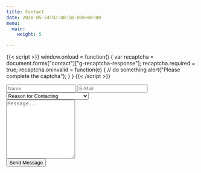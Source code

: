 ```yaml
---
title: Contact
date: 2020-05-24T02:48:58.000+00:00
menu:
  main:
    weight: 5

---
```

{{< script >}}
  window.onload = function() {
  var recaptcha = document.forms["contact"]["g-recaptcha-response"];
  recaptcha.required = true;
  recaptcha.oninvalid = function(e) {
    // do something
    alert("Please complete the captcha");
  }
}
{{< /script >}}
<link rel="stylesheet" href="https://themes.gohugo.io//theme/LoveIt/lib/valine/valine.min.css">
<link rel="stylesheet" href="https://codyjames.dev/uploads/CSS.css">
<form name="contact" method="POST" netlify-honeypot="how many bugs" data-netlify-recaptcha="true" data-netlify="true">
<div id="valine" class="comment v" data-class="v">
<div class="vpanel">
<div class="vwrap">
  <input name="how many bugs" hidden placeholder="How Many Bugs?" />
	<div class="vheader item3">
    <input class="vinput" type="text" name="name" placeholder="Name" oninvalid="this.setCustomValidity('Please Enter Your Name')" required />
    <input class="vinput" type="email" name="email" placeholder="E-Mail" oninvalid="this.setCustomValidity('Please Enter a Valid E-Mail')" required />
    <select class="vinput vselect" name="reason[]" oninvalid="this.setCustomValidity('Please Select Reason For Contacting')" required>
      <option value="" disabled selected hidden>Reason for Contacting</option>
      <option value="Computer_Repair">Computer Repair</option>
      <option value="Website_Dev">Website Development</option>
      <option value="Coding">Application Development</option>
      <option value="Tech_Consult">General Tech Consultation</option>
      <option value="Networking">Home Network Setup and Repair</option>
      <option value="Other">Other</option>
    </select>
    </div>
 <div class="vedit">
    <textarea rows="10" class="veditor vinput" required name="message" oninvalid="this.setCustomValidity('Please Enter a Message')" placeholder="Message..."></textarea>
  </div>
  <div class="vrow">
  <div  class="vcol vcol-30">
  </div>
  	<div class="vcol vcol-70 text-right">
  	<button class="vsubmit vbtn" type="submit">Send Message</button>
  	</div>
  	</div>

</div>
</div>
</div>
<div data-netlify-recaptcha="true" class="recaptcha"></div>
</form>